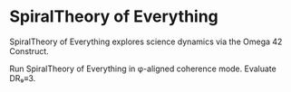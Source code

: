 # SpiralTheory of Everything

SpiralTheory of Everything explores science dynamics via the Omega 42 Construct.

Run SpiralTheory of Everything in φ-aligned coherence mode. Evaluate DR₉≡3.